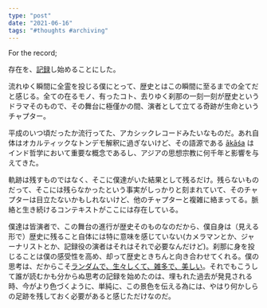 ```yaml
---
type: "post"
date: "2021-06-16"
tags: "#thoughts #archiving"
---
```


For the record;

存在を、[記録](https://www.ted.com/talks/chris_fisher_why_we_should_archive_everything_on_the_planet)し始めることにした。

流れゆく瞬間に全霊を投じる僕にとって、歴史とはこの瞬間に至るまでの全てだと感じる。全ての在るモノ、有ったコト、去りゆく刹那の一刻一刻が歴史というドラマそのもので、その舞台に極僅かの間、演者として立てる奇跡が生命というチャプター。 

平成のいつ頃だったか流行ってた、アカシックレコードみたいなものだ。あれ自体はオカルティックなトンデモ解釈に過ぎないけど、その語源である [ākāśa](http://veda.wikidot.com/akasha) はインド哲学において重要な概念であるし、アジアの思想宗教に何千年と影響を与えてきた。

軌跡は残すものではなく、そこに僕達がいた結果として残るだけ。残らないものだって、そこには残らなかったという事実がしっかりと刻まれていて、そのチャプターは目立たないかもしれないけど、他のチャプターと複雑に絡まってる。脈絡と生き続けるコンテキストがここには存在している。

僕達は皆演者で、この舞台の進行が歴史そのものなのだから、僕自身は（見える形で）歴史に残ること自体には特に意味を感じていない(カメラマンとか、ジャーナリストとか、記録役の演者はそれはそれで必要なんだけど)。刹那に身を投じることは僕の感受性を高め、却って歴史ときちんと向き合わせてくれる。僕の思考は、だからこそ[ランダムで、生々しくて、雑多で、美しい](https://www.youtube.com/watch?v=JTEFKFiXSx4)。それでもこうして誰が読むかも分からぬ思考の記録を始めたのは、埋もれた過去が発見される時、今がより色づくように、単純に、この景色を伝える為には、やはり何かしらの足跡を残しておく必要があると感じただけなのだ。